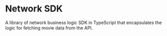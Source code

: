 # Network SDK

A library of network business logic SDK in TypeScript that encapsulates the logic for fetching movie data from the API.